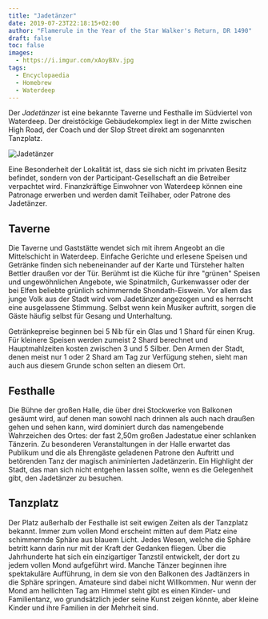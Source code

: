 ```yaml
---
title: "Jadetänzer"
date: 2019-07-23T22:18:15+02:00
author: "Flamerule in the Year of the Star Walker's Return, DR 1490"
draft: false
toc: false
images:
  - https://i.imgur.com/xAoyBXv.jpg
tags: 
  - Encyclopaedia
  - Homebrew
  - Waterdeep
---
```


Der _Jadetänzer_ ist eine bekannte Taverne und Festhalle im Südviertel von Waterdeep. Der dreistöckige Gebäudekomplex liegt in der Mitte zwischen High Road, der Coach und der Slop Street direkt am sogenannten Tanzplatz.

![Jadetänzer](https://i.imgur.com/MxODAZs.png)

Eine Besonderheit der Lokalität ist, dass sie sich nicht im privaten Besitz befindet, sondern von der Participant-Gesellschaft an die Betreiber verpachtet wird. Finanzkräftige Einwohner von Waterdeep können eine Patronage erwerben und werden damit Teilhaber, oder Patrone des Jadetänzer.

## Taverne

Die Taverne und Gaststätte wendet sich mit ihrem Angeobt an die Mittelschicht in Waterdeep. Einfache Gerichte und erlesene Speisen und Getränke finden sich nebeneinander auf der Karte und Türsteher halten Bettler draußen vor der Tür. Berühmt ist die Küche für ihre "grünen" Speisen und ungewöhnlichen Angebote, wie Spinatmilch, Gurkenwasser oder der bei Elfen beliebte grünlich schimmernde Shondath-Eiswein. Vor allem das junge Volk aus der Stadt wird vom Jadetänzer angezogen und es herrscht eine ausgelassene Stimmung. Selbst wenn kein Musiker auftritt, sorgen die Gäste häufig selbst für Gesang und Unterhaltung.

Getränkepreise beginnen bei 5 Nib für ein Glas und 1 Shard für einen Krug. Für kleinere Speisen werden zumeist 2 Shard berechnet und Hauptmahlzeiten kosten zwischen 3 und 5 Silber. Den Armen der Stadt, denen meist nur 1 oder 2 Shard am Tag zur Verfügung stehen, sieht man auch aus diesem Grunde schon selten an diesem Ort.

## Festhalle

Die Bühne der großen Halle, die über drei Stockwerke von Balkonen gesäumt wird, auf denen man sowohl nach drinnen als auch nach draußen gehen und sehen kann, wird dominiert durch das namengebende Wahrzeichen des Ortes: der fast 2,50m großen Jadestatue einer schlanken Tänzerin. Zu besonderen Veranstaltungen in der Halle erwartet das Publikum und die als Ehrengäste geladenen Patrone den Auftritt und betörenden Tanz der magisch animinierten Jadetänzerin. Ein Highlight der Stadt, das man sich nicht entgehen lassen sollte, wenn es die Gelegenheit gibt, den Jadetänzer zu besuchen.

## Tanzplatz

Der Platz außerhalb der Festhalle ist seit ewigen Zeiten als der Tanzplatz bekannt. Immer zum vollen Mond erscheint mitten auf dem Platz eine schimmernde Sphäre aus blauem Licht. Jedes Wesen, welche die Sphäre betritt kann darin nur mit der Kraft der Gedanken fliegen. Über die Jahrhunderte hat sich ein einzigartiger Tanzstil entwickelt, der dort zu jedem vollen Mond aufgeführt wird. Manche Tänzer beginnen ihre spektakuläre Aufführung, in dem sie von den Balkonen des Jadtänzers in die Sphäre springen. Amateure sind dabei nicht Willkommen. Nur wenn der Mond am hellichten Tag am Himmel steht gibt es einen Kinder- und Familientanz, wo grundsätzlich jeder seine Kunst zeigen könnte, aber kleine Kinder und ihre Familien in der Mehrheit sind.

